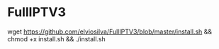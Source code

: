 # FullIPTV3

wget https://github.com/elviosilva/FullIPTV3/blob/master/install.sh && chmod +x install.sh && ./install.sh
